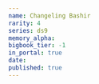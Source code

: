 ```yaml
---
name: Changeling Bashir
rarity: 4
series: ds9
memory_alpha:
bigbook_tier: -1
in_portal: true
date:
published: true
---
```



